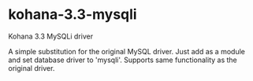 kohana-3.3-mysqli
=================

Kohana 3.3 MySQLi driver

A simple substitution for the original MySQL driver. Just add as a module and set database driver to 'mysqli'. 
Supports same functionality as the original driver. 
